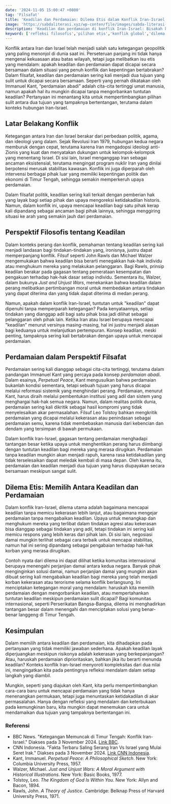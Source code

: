 ```yaml
---
date: '2024-11-05 15:00:47 +0800'
tag: 'Filsafat'
title: 'Keadilan dan Perdamaian: Dilema Etis dalam Konflik Iran-Israel'
image: 'https://sabdaliterasi.xyz/wp-conten/file/images/sabda-literasi-keadilan-dan-perdamaian-dilema-etis-dalam-konflik-iran-israel.jpg'
description: 'Keadilan dan perdamaian di konflik Iran-Israel: Bisakah kita memilih tanpa mengorbankan prinsip? Kita akan menelusuri dilema etis yang mendalam di tulisan ini.'
keyword: ['refleksi filosofis','pilihan etis','konflik global','dilema etis','kekerasan dan perdamaian','upaya internasional','immanuel kant','perdamaian abadi','kritik terhadap perdamaian','filsafat keadilan','john rawls','michael walzer','keadilan dalam perang','sejarah konflik','latar belakang politik','perselisihan ideologis','konflik iran-israel','keadilan dan perdamaian','perang iran israel','penyebab perang iran israel','dampak perang iran israel','update perang iran israel','efek perang iran israel','pemicu perang iran israel','perkembangan perang iran israel','dampak ekonomi perang iran israel','awal mula perang iran israel','sejarah perang iran israel','perang iran israel karena apa']
---
```

<p>Konflik antara Iran dan Israel telah menjadi salah satu ketegangan geopolitik yang paling menonjol di dunia saat ini. Perseteruan panjang ini tidak hanya mengenai kekuasaan atau batas wilayah, tetapi juga melibatkan isu etis yang mendalam: apakah keadilan dan perdamaian dapat dicapai secara bersamaan dalam situasi yang penuh konflik dan kepentingan bertabrakan? Dalam filsafat, keadilan dan perdamaian sering kali menjadi dua tujuan yang sulit untuk dicapai secara bersamaan. Seperti yang pernah dikatakan oleh Immanuel Kant, “perdamaian abadi” adalah cita-cita tertinggi umat manusia, namun apakah hal itu mungkin dicapai tanpa mengorbankan tuntutan keadilan? Pertanyaan ini menantang kita untuk mempertimbangkan pilihan sulit antara dua tujuan yang tampaknya bertentangan, terutama dalam konteks hubungan Iran-Israel.</p><h2>Latar Belakang Konflik</h2><p>Ketegangan antara Iran dan Israel berakar dari perbedaan politik, agama, dan ideologi yang dalam. Sejak Revolusi Iran 1979, hubungan kedua negara memburuk dengan cepat, terutama karena Iran mengadopsi ideologi anti-Zionis yang kuat dan menyatakan dukungan untuk kelompok-kelompok yang menentang Israel. Di sisi lain, Israel menganggap Iran sebagai ancaman eksistensial, terutama mengingat program nuklir Iran yang dinilai berpotensi merusak stabilitas kawasan. Konflik ini juga diperparah oleh intervensi berbagai pihak luar yang memiliki kepentingan politik dan ekonomi di Timur Tengah, sehingga semakin memperkeruh upaya perdamaian.</p><p>Dalam filsafat politik, keadilan sering kali terkait dengan pemberian hak yang layak bagi setiap pihak dan upaya mengoreksi ketidakadilan historis. Namun, dalam konflik ini, upaya mencapai keadilan bagi satu pihak kerap kali dipandang sebagai ancaman bagi pihak lainnya, sehingga menggiring situasi ke arah yang semakin jauh dari perdamaian.</p><h2>Perspektif Filosofis tentang Keadilan</h2><p>Dalam konteks perang dan konflik, pemahaman tentang keadilan sering kali menjadi landasan bagi tindakan-tindakan yang, ironisnya, justru dapat memperpanjang konflik. Filsuf seperti John Rawls dan Michael Walzer mengemukakan bahwa keadilan bisa berarti menegakkan hak-hak individu atau menghukum mereka yang melakukan pelanggaran. Bagi Rawls, prinsip keadilan berakar pada gagasan tentang pemerataan kesempatan dan pengakuan terhadap hak-hak dasar setiap individu. Sementara itu, Walzer, dalam bukunya <em>Just and Unjust Wars</em>, menekankan bahwa keadilan dalam perang melibatkan pertimbangan moral untuk membedakan antara tindakan yang dapat diterima dan yang tidak dapat diterima di medan perang.</p><p>Namun, apakah dalam konflik Iran-Israel, tuntutan untuk "keadilan" dapat dipenuhi tanpa memperparah ketegangan? Pada kenyataannya, setiap tindakan yang dianggap adil bagi satu pihak bisa jadi dilihat sebagai pelanggaran oleh pihak lain. Ketika Iran atau Israel berupaya mencapai "keadilan" menurut versinya masing-masing, hal ini justru menjadi alasan bagi keduanya untuk melanjutkan pertempuran. Konsep keadilan, meski penting, tampaknya sering kali bertabrakan dengan upaya untuk mencapai perdamaian.</p><h2>Perdamaian dalam Perspektif Filsafat</h2><p>Perdamaian sering kali dianggap sebagai cita-cita tertinggi, terutama dalam pandangan Immanuel Kant yang percaya pada konsep <em>perdamaian abadi</em>. Dalam esainya, <em>Perpetual Peace</em>, Kant mengusulkan bahwa perdamaian bukanlah kondisi sementara, tetapi sebuah tujuan yang harus dicapai melalui reformasi sistemik yang menghindari perang. Perdamaian, menurut Kant, harus diraih melalui pembentukan institusi yang adil dan sistem yang menghargai hak-hak semua negara. Namun, dalam realitas politik dunia, perdamaian sering kali dikritik sebagai hasil kompromi yang tidak menyelesaikan akar permasalahan. Filsuf Leo Tolstoy bahkan mengkritik perdamaian yang dicapai melalui kekerasan atau penindasan sebagai perdamaian semu, karena tidak membebaskan manusia dari kebencian dan dendam yang tersimpan di bawah permukaan.</p><p>Dalam konflik Iran-Israel, gagasan tentang perdamaian menghadapi tantangan besar ketika upaya untuk menghentikan perang harus diimbangi dengan tuntutan keadilan bagi mereka yang merasa dirugikan. Perdamaian tanpa keadilan mungkin akan menjadi rapuh, karena rasa ketidakadilan yang tidak terselesaikan dapat meledak kembali di masa depan. Oleh karena itu, perdamaian dan keadilan menjadi dua tujuan yang harus diupayakan secara bersamaan meskipun sangat sulit.</p><h2>Dilema Etis: Memilih Antara Keadilan dan Perdamaian</h2><p>Dalam konflik Iran-Israel, dilema utama adalah bagaimana mencapai keadilan tanpa memicu kekerasan lebih lanjut, atau bagaimana mengejar perdamaian tanpa mengabaikan keadilan. Upaya untuk menangkap dan menghukum mereka yang terlibat dalam tindakan agresi atau kekerasan bisa dianggap sebagai tindakan yang adil, tetapi tindakan ini sering kali memicu respons yang lebih keras dari pihak lain. Di sisi lain, negosiasi damai mungkin terlihat sebagai cara terbaik untuk mencapai stabilitas, namun hal ini sering dipandang sebagai pengabaian terhadap hak-hak korban yang merasa dirugikan.</p><p>Contoh nyata dari dilema ini dapat dilihat ketika komunitas internasional berupaya menengahi perjanjian damai antara kedua negara. Banyak pihak menginginkan solusi damai, namun perjanjian damai yang mungkin akan dibuat sering kali mengabaikan keadilan bagi mereka yang telah menjadi korban kekerasan atau terorisme selama konflik berlangsung. Ini menciptakan ketegangan moral yang mendalam: haruskah kita memilih perdamaian dengan mengorbankan keadilan, atau mempertahankan tuntutan keadilan meskipun perdamaian sulit dicapai? Bagi komunitas internasional, seperti Perserikatan Bangsa-Bangsa, dilema ini menghadirkan tantangan besar dalam menengahi dan menciptakan solusi yang benar-benar langgeng di Timur Tengah.</p><h2>Kesimpulan</h2><p>Dalam memilih antara keadilan dan perdamaian, kita dihadapkan pada pertanyaan yang tidak memiliki jawaban sederhana. Apakah keadilan layak diperjuangkan meskipun risikonya adalah kekerasan yang berkepanjangan? Atau, haruskah perdamaian diprioritaskan, bahkan jika itu berarti menunda keadilan? Konteks konflik Iran-Israel menyoroti kompleksitas dari dua nilai ini, mengingatkan kita pada pentingnya refleksi mendalam dalam setiap langkah yang diambil. </p><p>Mungkin, seperti yang diajukan oleh Kant, kita perlu mempertimbangkan cara-cara baru untuk mencapai perdamaian yang tidak hanya menenangkan permukaan, tetapi juga menuntaskan ketidakadilan di akar permasalahan. Hanya dengan refleksi yang mendalam dan keterbukaan pada kemungkinan baru, kita mungkin dapat menemukan cara untuk mendamaikan dua tujuan yang tampaknya bertentangan ini.</p><h3>Referensi</h3><ul><li>BBC News. "Ketegangan Memuncak di Timur Tengah: Konflik Iran-Israel." Diakses pada 3 November 2024. <a href="https://www.bbc.com/news/world-middle-east-68811276" target="_blank" rel="nofollow noopener noreferrer">Link BBC</a>.</li><li>CNN Indonesia. "Fakta Terbaru Saling Serang Iran Vs Israel yang Mulai Seret Irak." Diakses pada 3 November 2024. <a href="https://www.cnnindonesia.com/internasional/20241102074534-120-1162237/fakta-terbaru-saling-serang-iran-vs-israel-yang-mulai-seret-irak" target="_blank" rel="nofollow noopener noreferrer">Link CNN Indonesia</a>.</li><li>Kant, Immanuel. <em>Perpetual Peace: A Philosophical Sketch</em>. New York: Columbia University Press, 1957.</li><li>Walzer, Michael. <em>Just and Unjust Wars: A Moral Argument with Historical Illustrations</em>. New York: Basic Books, 1977.</li><li>Tolstoy, Leo. <em>The Kingdom of God Is Within You</em>. New York: Allyn and Bacon, 1894.</li><li>Rawls, John. <em>A Theory of Justice</em>. Cambridge: Belknap Press of Harvard University Press, 1971.</li></ul>